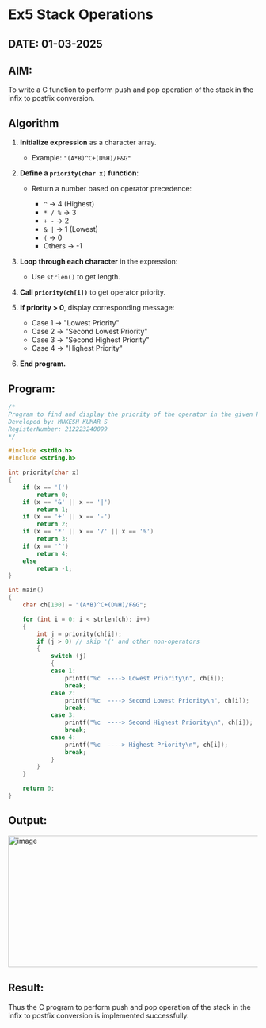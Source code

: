 # Ex5 Stack Operations
## DATE: 01-03-2025
## AIM:
To write a C function to perform push and pop operation of the stack in the infix to postfix conversion.

## Algorithm
1. **Initialize expression** as a character array.

   * Example: `"(A*B)^C+(D%H)/F&G"`

2. **Define a `priority(char x)` function**:

   * Return a number based on operator precedence:

     * `^` → 4 (Highest)
     * `* / %` → 3
     * `+ -` → 2
     * `& |` → 1 (Lowest)
     * `(` → 0
     * Others → -1

3. **Loop through each character** in the expression:

   * Use `strlen()` to get length.

4. **Call `priority(ch[i])`** to get operator priority.

5. **If priority > 0**, display corresponding message:

   * Case 1 → "Lowest Priority"
   * Case 2 → "Second Lowest Priority"
   * Case 3 → "Second Highest Priority"
   * Case 4 → "Highest Priority"

6. **End program.**

## Program:
```c
/*
Program to find and display the priority of the operator in the given Postfix expression
Developed by: MUKESH KUMAR S
RegisterNumber: 212223240099
*/

#include <stdio.h>
#include <string.h>

int priority(char x)
{
    if (x == '(')
        return 0;
    if (x == '&' || x == '|')
        return 1;
    if (x == '+' || x == '-')
        return 2;
    if (x == '*' || x == '/' || x == '%')
        return 3;
    if (x == '^')
        return 4;
    else
        return -1;
}

int main()
{
    char ch[100] = "(A*B)^C+(D%H)/F&G";

    for (int i = 0; i < strlen(ch); i++)
    {
        int j = priority(ch[i]);
        if (j > 0) // skip '(' and other non-operators
        {
            switch (j)
            {
            case 1:
                printf("%c  ----> Lowest Priority\n", ch[i]);
                break;
            case 2:
                printf("%c  ----> Second Lowest Priority\n", ch[i]);
                break;
            case 3:
                printf("%c  ----> Second Highest Priority\n", ch[i]);
                break;
            case 4:
                printf("%c  ----> Highest Priority\n", ch[i]);
                break;
            }
        }
    }

    return 0;
}
```

## Output:

<img width="717" height="265" alt="image" src="https://github.com/user-attachments/assets/3fa9b60a-b28c-4167-b5b6-1be6110aa2f3" />


## Result:
Thus the C program to perform push and pop operation of the stack in the infix to postfix conversion is implemented successfully.
